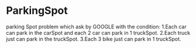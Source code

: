 # ParkingSpot
parking Spot problem which ask by GOOGLE with the condition:
1.Each car can park in the carSpot and each 2 car can park in 1 truckSpot.
2.Each truck just can park in the truckSpot.
3.Each 3 bike just can park in 1 truckSpot.
